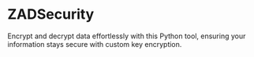 # ZADSecurity
Encrypt and decrypt data effortlessly with this Python tool, ensuring your information stays secure with custom key encryption.
